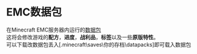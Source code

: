 # EMC数据包    
在Minecraft EMC服务器内运行的[数据包](https://github.com/A1Panda/EMC/releases)  
这将会修改游戏的**配方**，**进度**，**战利品**，**标签**以及一些**原版特性**。  
可以下载改数据包丢入[.minecraft\saves\你的存档\datapacks]即可载入数据包
